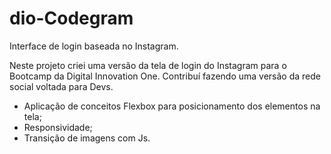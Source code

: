# dio-Codegram
 Interface de login baseada no Instagram.

Neste projeto criei uma versão da tela de login do Instagram para o Bootcamp da Digital Innovation One. Contribuí fazendo uma versão da rede social voltada para Devs. 
- Aplicação de conceitos Flexbox para posicionamento dos elementos na tela; 
- Responsividade;
- Transição de imagens com Js. 
